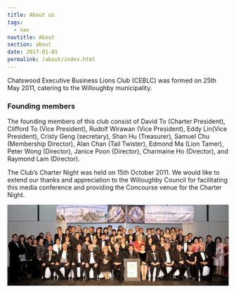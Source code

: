```yaml
---
title: About us
tags:
  - nav
navtitle: About
section: about
date: 2017-01-01
permalink: /about/index.html
---
```


Chatswood Executive Business Lions Club (CEBLC) was formed on 25th May 2011, catering to the Willoughby municipality.

### Founding members
The founding members of this club consist of David To (Charter President), Clifford To (Vice President), Rudolf Wirawan (Vice President), Eddy Lin(Vice President), Cristy Geng (secretary), Shan Hu (Treasurer), Samuel Chu (Membership Director), Alan Chan (Tail Twister), Edmond Ma (Lion Tamer), Peter Wong (Director), Janice Poon (Director), Charmaine Ho (Director), and Raymond Lam (Director).

The Club’s Charter Night was held on 15th October 2011. We would like to extend our thanks and appreciation to the Willoughby Council for facilitating this media conference and providing the Concourse venue for the Charter Night.

![Inaugural Chart Night group photo](/static/img/hero-group-photo.jpg "Inaugural Chart Night group photo")
